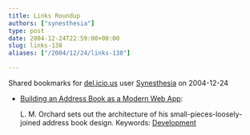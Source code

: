 ```yaml
---
title: Links Roundup
authors: ["synesthesia"]
type: post
date: 2004-12-24T22:59:00+00:00
slug: links-138 
aliases: ["/2004/12/24/links-138"]

---
```

Shared bookmarks for [del.icio.us][1] user  [Synesthesia][2] on 2004-12-24

  * [Building an Address Book as a Modern Web App][3]:
  
    L. M. Orchard sets out the architecture of his small-pieces-loosely-joined address book design. Keywords: [Development][4]

 [1]: https://del.icio.us/
 [2]: https://del.icio.us/synesthesia
 [3]: https://www.decafbad.com/blog/2004/12/23/abook1 "https://www.decafbad.com/blog/2004/12/23/abook1"
 [4]: https://del.icio.us/synesthesia/Development